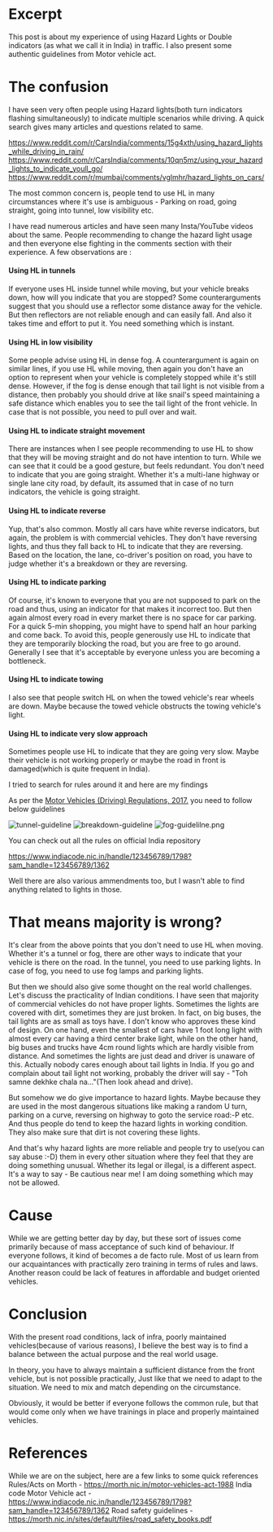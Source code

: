 # Excerpt
This post is about my experience of using Hazard Lights or Double indicators (as what we call it in India) in traffic. I also present some authentic guidelines from Motor vehicle act.

# The confusion
I have seen very often people using Hazard lights(both turn indicators flashing simultaneously) to indicate multiple scenarios while driving. A quick search gives many articles and questions related to same.

https://www.reddit.com/r/CarsIndia/comments/15g4xth/using_hazard_lights_while_driving_in_rain/
https://www.reddit.com/r/CarsIndia/comments/10qn5mz/using_your_hazard_lights_to_indicate_youll_go/
https://www.reddit.com/r/mumbai/comments/vglmhr/hazard_lights_on_cars/

The most common concern is, people tend to use HL in many circumstances where it's use is ambiguous - Parking on road, going straight, going into tunnel, low visibility etc.

I have read numerous articles and have seen many Insta/YouTube videos about the same. People recommending to change the hazard light usage and then everyone else fighting in the comments section with their experience. A few observations are :

#### Using HL in tunnels
If everyone uses HL inside tunnel while moving, but your vehicle breaks down, how will you indicate that you are stopped? Some counterarguments suggest that you should use a reflector some distance away for the vehicle. But then reflectors are not reliable enough and can easily fall. And also it takes time and effort to put it. You need something which is instant.

#### Using HL in low visibility
Some people advise using HL in dense fog. A counterargument is again on similar lines, if you use HL while moving, then again you don't have an option to represent when your vehicle is completely stopped while it's still dense. However, if the fog is dense enough that tail light is not visible from a distance, then probably you should drive at like snail's speed maintaining a safe distance which enables you to see the tail light of the front vehicle. In case that is not possible, you need to pull over and wait.

#### Using HL to indicate straight movement
There are instances when I see people recommending to use HL to show that they will be moving straight and do not have intention to turn. While we can see that it could be a good gesture, but feels redundant. You don't need to indicate that you are going straight. Whether it's a multi-lane highway or single lane city road, by default, its assumed that in case of no turn indicators, the vehicle is going straight.

#### Using HL to indicate reverse
Yup, that's also common. Mostly all cars have white reverse indicators, but again, the problem is with commercial vehicles. They don't have reversing lights, and thus they fall back to HL to indicate that they are reversing. Based on the location, the lane, co-driver's position on road, you have to judge whether it's a breakdown or they are reversing.

#### Using HL to indicate parking
Of course, it's known to everyone that you are not supposed to park on the road and thus, using an indicator for that makes it incorrect too. But then again almost every road in every market there is no space for car parking. For a quick 5-min shopping, you might have to spend half an hour parking and come back. To avoid this, people generously use HL to indicate that they are temporarily blocking the road, but you are free to go around. Generally I see that it's acceptable by everyone unless you are becoming a bottleneck.

#### Using HL to indicate towing
I also see that people switch HL on when the towed vehicle's rear wheels are down. Maybe because the towed vehicle obstructs the towing vehicle's light. 

#### Using HL to indicate very slow approach
Sometimes people use HL to indicate that they are going very slow. Maybe their vehicle is not working properly or maybe the road in front is damaged(which is quite frequent in India).

I tried to search for rules around it and here are my findings

As per the [Motor Vehicles (Driving) Regulations, 2017.](https://upload.indiacode.nic.in/showfile?actid=AC_CEN_30_42_00009_198859_1517807326286&type=regulation&filename=G.S.R.634(E)%2023.06.2017%20rules%20of%20road%20regulation%202017.pdf) you need to follow below guidelines

![tunnel-guideline](./images/the-hazard-light-confusion-indian-roads/tunnel-guideline.png)
![breakdown-guideline](./images/the-hazard-light-confusion-indian-roads/breakdown-guideline.png)
![fog-guidelilne.png](images%2Fthe-hazard-light-confusion-indian-roads%2Ffog-guidelilne.png)

You can check out all the rules on official India repository

https://www.indiacode.nic.in/handle/123456789/1798?sam_handle=123456789/1362

Well there are also various ammendments too, but I wasn't able to find anything related to lights in those.

# That means majority is wrong?
It's clear from the above points that you don't need to use HL when moving. Whether it's a tunnel or fog, there are other ways to indicate that your vehicle is there on the road. In the tunnel, you need to use parking lights. In case of fog, you need to use fog lamps and parking lights.

But then we should also give some thought on the real world challenges. Let's discuss the practicality of Indian conditions. I have seen that majority of commercial vehicles do not have proper lights. Sometimes the lights are covered with dirt, sometimes they are just broken. In fact, on big buses, the tail lights are as small as toys have. I don't know who approves these kind of design. On one hand, even the smallest of cars have 1 foot long light with almost every car having a third center brake light, while on the other hand, big buses and trucks have 4cm round lights which are hardly visible from distance. And sometimes the lights are just dead and driver is unaware of this. Actually nobody cares enough about tail lights in India. If you go and complain about tail light not working, probably the driver will say - "Toh samne dekhke chala na..."(Then look ahead and drive).

But somehow we do give importance to hazard lights. Maybe because they are used in the most dangerous situations like making a random U turn, parking on a curve, reversing on highway to goto the service road:-P etc. And thus people do tend to keep the hazard lights in working condition. They also make sure that dirt is not covering these lights.

And that's why hazard lights are more reliable and people try to use(you can say abuse :-D) them in every other situation where they feel that they are doing something unusual. Whether its legal or illegal, is a different aspect. It's a way to say - Be cautious near me! I am doing something which may not be allowed.

# Cause
While we are getting better day by day, but these sort of issues come primarily because of mass acceptance of such kind of behaviour. If everyone follows, it kind of becomes a de facto rule. Most of us learn from our acquaintances with practically zero training in terms of rules and laws. Another reason could be lack of features in affordable and budget oriented vehicles. 

# Conclusion
With the present road conditions, lack of infra, poorly maintained vehicles(because of various reasons), I believe the best way is to find a balance between the actual purpose and the real world usage.

In theory, you have to always maintain a sufficient distance from the front vehicle, but is not possible practically, Just like that we need to adapt to the situation. We need to mix and match depending on the circumstance.

Obviously, it would be better if everyone follows the common rule, but that would come only when we have trainings in place and properly maintained vehicles.

# References
While we are on the subject, here are a few links to some quick references
Rules/Acts on Morth - https://morth.nic.in/motor-vehicles-act-1988
India code Motor Vehicle act - https://www.indiacode.nic.in/handle/123456789/1798?sam_handle=123456789/1362
Road safety guidelines - https://morth.nic.in/sites/default/files/road_safety_books.pdf
